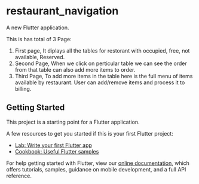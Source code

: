 # restaurant_navigation

A new Flutter application.

This is has total of 3 Page:
1. First page, It diplays all the tables for restorant with occupied, free, not available, Reserved.
2. Second Page, When we click on perticular table we can see the order from that table can also add more items to order.
3. Third Page, To add more items in the table here is the full menu of items available by restaurant. User can add/remove items and process it to billing.

## Getting Started

This project is a starting point for a Flutter application.

A few resources to get you started if this is your first Flutter project:

- [Lab: Write your first Flutter app](https://flutter.dev/docs/get-started/codelab)
- [Cookbook: Useful Flutter samples](https://flutter.dev/docs/cookbook)

For help getting started with Flutter, view our
[online documentation](https://flutter.dev/docs), which offers tutorials,
samples, guidance on mobile development, and a full API reference.
